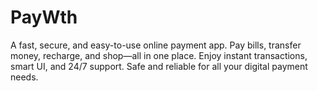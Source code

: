 # PayWth
A fast, secure, and easy-to-use online payment app. Pay bills, transfer money, recharge, and shop—all in one place. Enjoy instant transactions, smart UI, and 24/7 support. Safe and reliable for all your digital payment needs.
